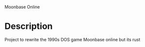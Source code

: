 
Moonbase Online 


# Description

Project to rewrite the 1990s DOS game Moonbase online but its rust

